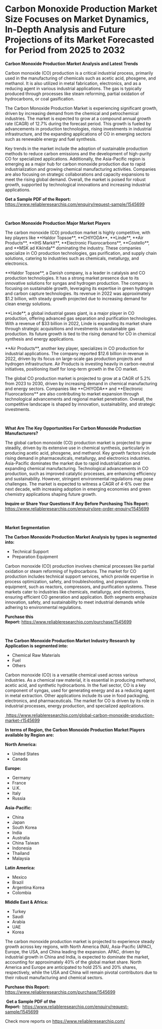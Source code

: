 <p><h1>Carbon Monoxide Production Market Size Focuses on Market Dynamics, In-Depth Analysis and Future Projections of its Market Forecasted for Period from 2025 to 2032</h1></p><p><strong>Carbon Monoxide Production Market Analysis and Latest Trends</strong></p>
<p><p>Carbon monoxide (CO) production is a critical industrial process, primarily used in the manufacturing of chemicals such as acetic acid, phosgene, and methanol. It is also utilized in metal fabrication, electronics, and as a reducing agent in various industrial applications. The gas is typically produced through processes like steam reforming, partial oxidation of hydrocarbons, or coal gasification.</p><p>The Carbon Monoxide Production Market is experiencing significant growth, driven by increasing demand from the chemical and petrochemical industries. The market is expected to grow at a compound annual growth rate (CAGR) of 12.7% during the forecast period. This growth is fueled by advancements in production technologies, rising investments in industrial infrastructure, and the expanding applications of CO in emerging sectors such as renewable energy and fuel synthesis.</p><p>Key trends in the market include the adoption of sustainable production methods to reduce carbon emissions and the development of high-purity CO for specialized applications. Additionally, the Asia-Pacific region is emerging as a major hub for carbon monoxide production due to rapid industrialization and growing chemical manufacturing activities. Companies are also focusing on strategic collaborations and capacity expansions to meet the rising global demand. Overall, the market is poised for robust growth, supported by technological innovations and increasing industrial applications.</p></p>
<p><strong>Get a Sample PDF of the Report:&nbsp;</strong> <a href="https://www.reliableresearchiq.com/enquiry/request-sample/1545699?utm_campaign=2094&utm_medium=2&utm_source=Github&utm_content=ia&utm_term=26012025&utm_id=carbon-monoxide-production">https://www.reliableresearchiq.com/enquiry/request-sample/1545699</a></p>
<p>&nbsp;</p>
<p><strong>Carbon Monoxide Production Major Market Players</strong></p>
<p><p>The carbon monoxide (CO) production market is highly competitive, with key players like **Haldor Topsoe**, **CHIYODA**, **Linde**, **Air Products**, **IHS Markit**, **Electronic Fluorocarbons**, **Costello**, and **MSK ad Kikinda** dominating the industry. These companies specialize in CO production technologies, gas purification, and supply chain solutions, catering to industries such as chemicals, metallurgy, and electronics.</p><p>**Haldor Topsoe**, a Danish company, is a leader in catalysis and CO production technologies. It has a strong market presence due to its innovative solutions for syngas and hydrogen production. The company is focusing on sustainable growth, leveraging its expertise in green hydrogen and carbon capture technologies. Its revenue in 2022 was approximately $1.2 billion, with steady growth projected due to increasing demand for clean energy solutions.</p><p>**Linde**, a global industrial gases giant, is a major player in CO production, offering advanced gas separation and purification technologies. With a revenue of $33 billion in 2022, Linde is expanding its market share through strategic acquisitions and investments in sustainable gas production. Its future growth is tied to the rising demand for CO in chemical synthesis and energy applications.</p><p>**Air Products**, another key player, specializes in CO production for industrial applications. The company reported $12.6 billion in revenue in 2022, driven by its focus on large-scale gas production projects and hydrogen infrastructure. Air Products is investing heavily in carbon-neutral initiatives, positioning itself for long-term growth in the CO market.</p><p>The global CO production market is projected to grow at a CAGR of 5.2% from 2023 to 2030, driven by increasing demand in chemical manufacturing and energy sectors. Companies like **CHIYODA** and **Electronic Fluorocarbons** are also contributing to market expansion through technological advancements and regional market penetration. Overall, the competitive landscape is shaped by innovation, sustainability, and strategic investments.</p></p>
<p>&nbsp;</p>
<p><strong>What Are The Key Opportunities For Carbon Monoxide Production Manufacturers?</strong></p>
<p><p>The global carbon monoxide (CO) production market is projected to grow steadily, driven by its extensive use in chemical synthesis, particularly in producing acetic acid, phosgene, and methanol. Key growth factors include rising demand in pharmaceuticals, metallurgy, and electronics industries. Asia-Pacific dominates the market due to rapid industrialization and expanding chemical manufacturing. Technological advancements in CO production, such as improved catalytic processes, are enhancing efficiency and sustainability. However, stringent environmental regulations may pose challenges. The market is expected to witness a CAGR of 4-6% over the next decade, with increasing adoption in emerging economies and green chemistry applications shaping future growth.</p></p>
<p><strong>Inquire or Share Your Questions If Any Before Purchasing This Report:</strong> <a href="https://www.reliableresearchiq.com/enquiry/pre-order-enquiry/1545699?utm_campaign=2094&utm_medium=2&utm_source=Github&utm_content=ia&utm_term=26012025&utm_id=carbon-monoxide-production">https://www.reliableresearchiq.com/enquiry/pre-order-enquiry/1545699</a></p>
<p>&nbsp;</p>
<p><strong>Market Segmentation</strong></p>
<p><strong>The Carbon Monoxide Production Market Analysis by types is segmented into:</strong></p>
<p><ul><li>Technical Support</li><li>Preparation Equipment</li></ul></p>
<p><p>Carbon monoxide (CO) production involves chemical processes like partial oxidation or steam reforming of hydrocarbons. The market for CO production includes technical support services, which provide expertise in process optimization, safety, and troubleshooting, and preparation equipment, such as reactors, compressors, and purification systems. These markets cater to industries like chemicals, metallurgy, and electronics, ensuring efficient CO generation and application. Both segments emphasize innovation, safety, and sustainability to meet industrial demands while adhering to environmental regulations.</p></p>
<p><strong>Purchase this Report:&nbsp;</strong><a href="https://www.reliableresearchiq.com/purchase/1545699?utm_campaign=2094&utm_medium=2&utm_source=Github&utm_content=ia&utm_term=26012025&utm_id=carbon-monoxide-production">https://www.reliableresearchiq.com/purchase/1545699</a></p>
<p>&nbsp;</p>
<p><strong>The Carbon Monoxide Production Market Industry Research by Application is segmented into:</strong></p>
<p><ul><li>Chemical Raw Materials</li><li>Fuel</li><li>Others</li></ul></p>
<p><p>Carbon monoxide (CO) is a versatile chemical used across various industries. As a chemical raw material, it is essential in producing methanol, acetic acid, and synthetic hydrocarbons. In the fuel sector, CO is a key component of syngas, used for generating energy and as a reducing agent in metal extraction. Other applications include its use in food packaging, electronics, and pharmaceuticals. The market for CO is driven by its role in industrial processes, energy production, and specialized applications.</p></p>
<p><a href="https://www.reliableresearchiq.com/global-carbon-monoxide-production-market-r1545699?utm_campaign=2094&utm_medium=2&utm_source=Github&utm_content=ia&utm_term=26012025&utm_id=carbon-monoxide-production">&nbsp;https://www.reliableresearchiq.com/global-carbon-monoxide-production-market-r1545699</a></p>
<p><strong>In terms of Region, the Carbon Monoxide Production Market Players available by Region are:</strong></p>
<p>
    <p> <strong> North America: </strong>
        <ul>
            <li>United States</li>
            <li>Canada</li>
        </ul>
        </p> 
    <p> <strong> Europe: </strong>
        <ul>
            <li>Germany</li>
            <li>France</li>
            <li>U.K.</li>
            <li>Italy</li>
            <li>Russia</li>
        </ul>
        </p> 
    <p> <strong> Asia-Pacific: </strong>
        <ul>
            <li>China</li>
            <li>Japan</li>
            <li>South Korea</li>
            <li>India</li>
            <li>Australia</li>
            <li>China Taiwan</li>
            <li>Indonesia</li>
            <li>Thailand</li>
            <li>Malaysia</li>
        </ul>
        </p> 
    <p> <strong> Latin America: </strong>
        <ul>
            <li>Mexico</li>
            <li>Brazil</li>
            <li>Argentina Korea</li>
            <li>Colombia</li>
        </ul>
        </p> 
    <p> <strong> Middle East & Africa: </strong>
        <ul>
            <li>Turkey</li>
            <li>Saudi</li>
            <li>Arabia</li>
            <li>UAE</li>
            <li>Korea</li>
        </ul>
    </p>
    </p>
<p><p>The carbon monoxide production market is projected to experience steady growth across key regions, with North America (NA), Asia-Pacific (APAC), Europe, the USA, and China leading the expansion. APAC, driven by industrial growth in China and India, is expected to dominate the market, accounting for approximately 40% of the global market share. North America and Europe are anticipated to hold 25% and 20% shares, respectively, while the USA and China will remain pivotal contributors due to their robust manufacturing and chemical sectors.</p></p>
<p><strong>Purchase this Report: </strong><a href="https://www.reliableresearchiq.com/purchase/1545699?utm_campaign=2094&utm_medium=2&utm_source=Github&utm_content=ia&utm_term=26012025&utm_id=carbon-monoxide-production">https://www.reliableresearchiq.com/purchase/1545699</a></p>
<p>&nbsp;<strong>Get a Sample PDF of the Report:&nbsp;&nbsp;</strong><a href="https://www.reliableresearchiq.com/enquiry/request-sample/1545699?utm_campaign=2094&utm_medium=2&utm_source=Github&utm_content=ia&utm_term=26012025&utm_id=carbon-monoxide-production">https://www.reliableresearchiq.com/enquiry/request-sample/1545699</a></p>
<p><strong></strong></p>
<p>Check more reports on <a href="https://www.reliableresearchiq.com/?utm_campaign=2094&utm_medium=2&utm_source=Github&utm_content=ia&utm_term=26012025&utm_id=carbon-monoxide-production">https://www.reliableresearchiq.com/</a></p>
